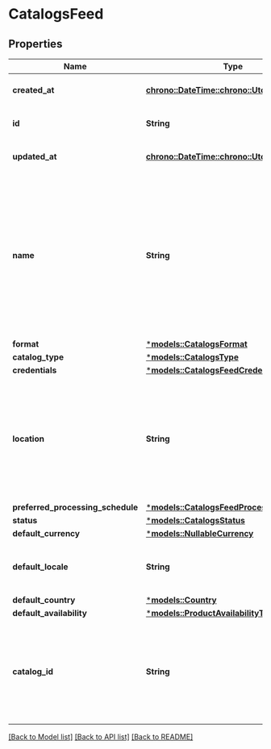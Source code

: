 # CatalogsFeed

## Properties
Name | Type | Description | Notes
------------ | ------------- | ------------- | -------------
**created_at** | [**chrono::DateTime::<chrono::Utc>**](DateTime.md) |  | [optional] [default to None]
**id** | **String** |  | [optional] [default to None]
**updated_at** | [**chrono::DateTime::<chrono::Utc>**](DateTime.md) |  | [optional] [default to None]
**name** | **String** | A human-friendly name associated to a given feed. This value is currently nullable due to historical reasons. It is expected to become non-nullable in the future. | 
**format** | [***models::CatalogsFormat**](CatalogsFormat.md) |  | 
**catalog_type** | [***models::CatalogsType**](CatalogsType.md) |  | 
**credentials** | [***models::CatalogsFeedCredentials**](CatalogsFeedCredentials.md) |  | 
**location** | **String** | The URL where a feed is available for download. This URL is what Pinterest will use to download a feed for processing. | 
**preferred_processing_schedule** | [***models::CatalogsFeedProcessingSchedule**](CatalogsFeedProcessingSchedule.md) |  | 
**status** | [***models::CatalogsStatus**](CatalogsStatus.md) |  | 
**default_currency** | [***models::NullableCurrency**](NullableCurrency.md) |  | 
**default_locale** | **String** | The locale used within a feed for product descriptions. | 
**default_country** | [***models::Country**](Country.md) |  | 
**default_availability** | [***models::ProductAvailabilityType**](ProductAvailabilityType.md) |  | 
**catalog_id** | **String** | Catalog id pertaining to the feed. If not provided, feed will use a default catalog based on type. | 

[[Back to Model list]](../README.md#documentation-for-models) [[Back to API list]](../README.md#documentation-for-api-endpoints) [[Back to README]](../README.md)


